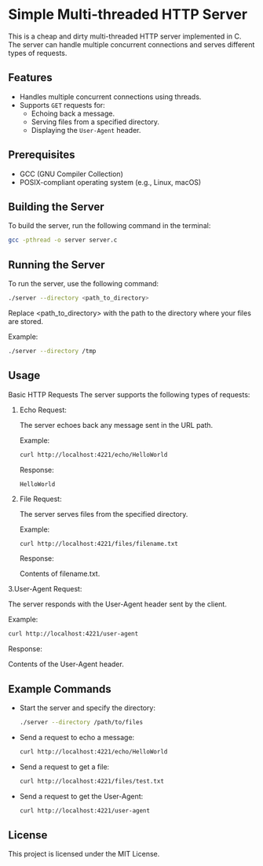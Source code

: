 # Simple Multi-threaded HTTP Server

This is a cheap and dirty multi-threaded HTTP server implemented in C. The server can handle multiple concurrent connections and serves different types of requests.

## Features

- Handles multiple concurrent connections using threads.
- Supports `GET` requests for:
  - Echoing back a message.
  - Serving files from a specified directory.
  - Displaying the `User-Agent` header.

## Prerequisites

- GCC (GNU Compiler Collection)
- POSIX-compliant operating system (e.g., Linux, macOS)

## Building the Server

  To build the server, run the following command in the terminal:
  
  ```sh
  gcc -pthread -o server server.c
  ```
## Running the Server
  To run the server, use the following command:

  ```sh
  ./server --directory <path_to_directory>
  ```
  Replace <path_to_directory> with the path to the directory where your files are stored.

  Example:
  
  ```sh
  ./server --directory /tmp
  ```
## Usage
  Basic HTTP Requests
  The server supports the following types of requests:

1. Echo Request:

    The server echoes back any message sent in the URL path.
    
    Example:
    
      ```sh
      curl http://localhost:4221/echo/HelloWorld
      ```
    
    Response:
    
      ```
      HelloWorld
      ```
2. File Request:

    The server serves files from the specified directory.

    Example:
      
      ```sh
      curl http://localhost:4221/files/filename.txt
      ```
    Response:
    
      Contents of filename.txt.

3.User-Agent Request:

  The server responds with the User-Agent header sent by the client.
  
  Example:
  
  ```sh
  curl http://localhost:4221/user-agent
  ```
  Response:
  
  Contents of the User-Agent header.

##  Example Commands

- Start the server and specify the directory:
  ```sh
  ./server --directory /path/to/files
  ```
- Send a request to echo a message:
  ```sh
  curl http://localhost:4221/echo/HelloWorld
  ```

- Send a request to get a file:
  ```sh
  curl http://localhost:4221/files/test.txt
  ```

- Send a request to get the User-Agent:

  ```sh
  curl http://localhost:4221/user-agent
  ```

## License
This project is licensed under the MIT License.
